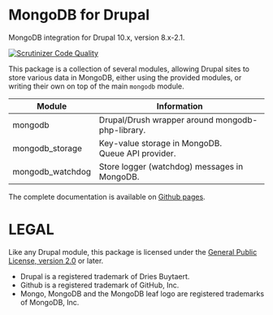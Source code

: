 MongoDB for Drupal
==================

MongoDB integration for Drupal 10.x, version 8.x-2.1.

[![Scrutinizer Code Quality](https://scrutinizer-ci.com/g/fgm/mongodb/badges/quality-score.png?b=8.x-2.x)](https://scrutinizer-ci.com/g/fgm/mongodb/?branch=8.x-2.x)

This package is a collection of several modules, allowing Drupal sites to store
various data in MongoDB, either using the provided modules, or writing their own
on top of the main `mongodb` module.

| Module            | Information                                           |
|-------------------|-------------------------------------------------------|
| mongodb           | Drupal/Drush wrapper around mongodb-php-library.      |
| mongodb_storage   | Key-value storage in MongoDB.<br/>Queue API provider. |
|  mongodb_watchdog | Store logger (watchdog) messages in MongoDB.          |

The complete documentation is available on [Github pages].

[Github pages]: https://fgm.github.io/mongodb/


LEGAL
=====

Like any Drupal module, this package is licensed under the [General Public
License, version 2.0](https://www.gnu.org/licenses/old-licenses/gpl-2.0.en.html)
or later.

* Drupal is a registered trademark of Dries Buytaert.
* Github is a registered trademark of GitHub, Inc.
* Mongo, MongoDB and the MongoDB leaf logo are registered trademarks of
  MongoDB, Inc.
